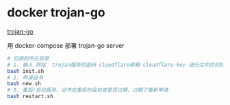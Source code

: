 # docker trojan-go

[trojan-go](https://github.com/p4gefau1t/trojan-go)

用 docker-compose 部署 trojan-go server

```bash
# 切换到所在目录
# 1. 输入 网站  trojan服务的密码 cloudflare邮箱 cloudflare-key 进行文件的初始化
bash init.sh
# 2. 申请证书
bash new.sh
# 3. 重启/启动服务，证书在重启时会检查是否过期，过期了重新申请
bash restart.sh
```
